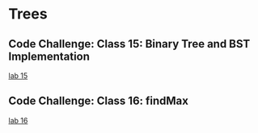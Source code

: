 # Trees

## Code Challenge: Class 15: Binary Tree and BST Implementation

[lab 15](app/src/main/resources/lab-15_README.md)

## Code Challenge: Class 16: findMax

[lab 16](app/src/main/resources/tree-max-README.md)
